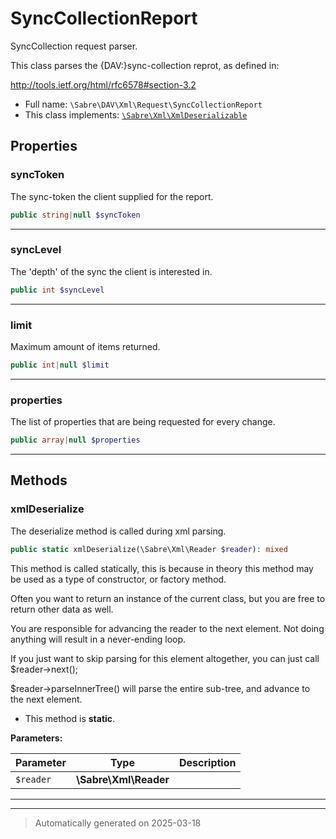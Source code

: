
# SyncCollectionReport

SyncCollection request parser.

This class parses the {DAV:}sync-collection reprot, as defined in:

http://tools.ietf.org/html/rfc6578#section-3.2

* Full name: `\Sabre\DAV\Xml\Request\SyncCollectionReport`
* This class implements:
[`\Sabre\Xml\XmlDeserializable`](../../../Xml/XmlDeserializable.md)



## Properties


### syncToken

The sync-token the client supplied for the report.

```php
public string|null $syncToken
```






***

### syncLevel

The 'depth' of the sync the client is interested in.

```php
public int $syncLevel
```






***

### limit

Maximum amount of items returned.

```php
public int|null $limit
```






***

### properties

The list of properties that are being requested for every change.

```php
public array|null $properties
```






***

## Methods


### xmlDeserialize

The deserialize method is called during xml parsing.

```php
public static xmlDeserialize(\Sabre\Xml\Reader $reader): mixed
```

This method is called statically, this is because in theory this method
may be used as a type of constructor, or factory method.

Often you want to return an instance of the current class, but you are
free to return other data as well.

You are responsible for advancing the reader to the next element. Not
doing anything will result in a never-ending loop.

If you just want to skip parsing for this element altogether, you can
just call $reader->next();

$reader->parseInnerTree() will parse the entire sub-tree, and advance to
the next element.

* This method is **static**.




**Parameters:**

| Parameter | Type | Description |
|-----------|------|-------------|
| `$reader` | **\Sabre\Xml\Reader** |  |





***


***
> Automatically generated on 2025-03-18
